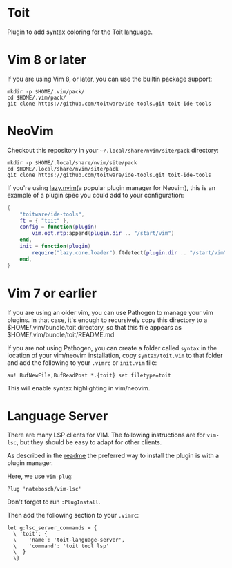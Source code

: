 Toit
====

Plugin to add syntax coloring for the Toit language.

Vim 8 or later
==============

If you are using Vim 8, or later, you can use the builtin
package support:

```shell
mkdir -p $HOME/.vim/pack/
cd $HOME/.vim/pack/
git clone https://github.com/toitware/ide-tools.git toit-ide-tools
```

NeoVim
======

Checkout this repository in your `~/.local/share/nvim/site/pack` directory:

```shell
mkdir -p $HOME/.local/share/nvim/site/pack
cd $HOME/.local/share/nvim/site/pack
git clone https://github.com/toitware/ide-tools.git toit-ide-tools
```

If you're using [lazy.nvim](https://github.com/folke/lazy.nvim)(a popular
plugin manager for Neovim), this is an example of a plugin spec you could add
to your configuration:

```lua
{
    "toitware/ide-tools",
    ft = { "toit" },
    config = function(plugin)
        vim.opt.rtp:append(plugin.dir .. "/start/vim")
    end,
    init = function(plugin)
        require("lazy.core.loader").ftdetect(plugin.dir .. "/start/vim")
    end,
}
```

# Vim 7 or earlier

If you are using an older vim, you can use Pathogen to manage your vim plugins.
In that case, it's enough to recursively copy this directory to a
$HOME/.vim/bundle/toit directory, so that this file appears as
$HOME/.vim/bundle/toit/README.md

If you are not using Pathogen, you can create a folder called `syntax` in the
location of your vim/neovim installation, copy `syntax/toit.vim` to that folder
and add the following to your `.vimrc` or `init.vim` file:

```
au! BufNewFile,BufReadPost *.{toit} set filetype=toit
```

This will enable syntax highlighting in vim/neovim.

Language Server
===============

There are many LSP clients for VIM. The following instructions are for
`vim-lsc`, but they should be easy to adapt for other clients.


As described in the [readme](https://github.com/natebosch/vim-lsc) the preferred
way to install the plugin is with a plugin manager.

Here, we use `vim-plug`:

```
Plug 'natebosch/vim-lsc'
```

Don't forget to run `:PlugInstall`.

Then add the following section to your `.vimrc`:
```
let g:lsc_server_commands = {
  \ 'toit': {
  \    'name': 'toit-language-server',
  \    'command': 'toit tool lsp'
  \  }
  \}
```
